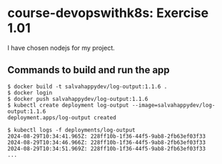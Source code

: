 # course-devopswithk8s: Exercise 1.01

I have chosen nodejs for my project.

## Commands to build and run the app
```console
$ docker build -t salvahappydev/log-output:1.1.6 .
$ docker login
$ docker push salvahappydev/log-output:1.1.6
$ kubectl create deployment log-output --image=salvahappydev/log-output:1.1.6
deployment.apps/log-output created

$ kubectl logs -f deployments/log-output
2024-08-29T10:34:41.965Z: 228ff10b-1f36-44f5-9ab8-2fb63ef03f33
2024-08-29T10:34:46.966Z: 228ff10b-1f36-44f5-9ab8-2fb63ef03f33
2024-08-29T10:34:51.969Z: 228ff10b-1f36-44f5-9ab8-2fb63ef03f33
...
```


